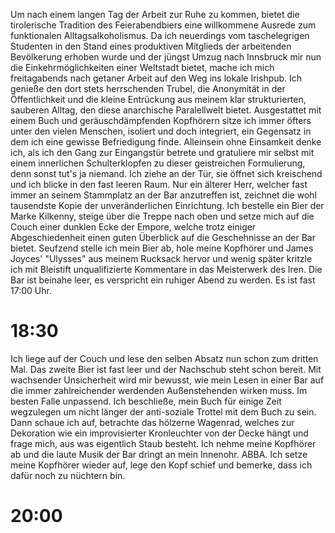 Um nach einem langen Tag der Arbeit zur Ruhe zu kommen, bietet die tirolerische Tradition des Feierabendbiers eine willkommene Ausrede zum funktionalen Alltagsalkoholismus. Da ich neuerdings vom taschelegrigen Studenten in den Stand eines produktiven Mitglieds der arbeitenden Bevölkerung erhoben wurde und der jüngst Umzug nach Innsbruck mir nun die  Einkehrmöglichkeiten einer Weltstadt bietet, mache ich mich freitagabends nach getaner Arbeit auf den Weg ins lokale Irishpub. Ich genieße den dort stets herrschenden Trubel, die Anonymität in der Öffentlichkeit und die kleine Entrückung aus meinem klar strukturierten, sauberen Alltag, den diese anarchische Paralellwelt bietet. Ausgestattet mit einem Buch und geräuschdämpfenden Kopfhörern sitze ich immer öfters unter den vielen Menschen, isoliert und doch integriert, ein Gegensatz in dem ich eine gewisse Befriedigung finde. Alleinsein ohne Einsamkeit denke ich, als ich den Gang zur Eingangstür betrete und gratuliere mir selbst mit einem innerlichen Schulterklopfen zu dieser geistreichen Formulierung, denn sonst tut's ja niemand. Ich ziehe an der Tür, sie öffnet sich kreischend und ich blicke in den fast leeren Raum. Nur ein älterer Herr, welcher fast immer an seinem Stammplatz an der Bar anzutreffen ist, zeichnet die wohl tausendste Kopie der unveränderlichen Einrichtung. Ich bestelle ein Bier der Marke Kilkenny, steige über die Treppe nach oben und setze mich auf die Couch einer dunklen Ecke der Empore, welche trotz einiger Abgeschiedenheit einen guten Überblick auf die Geschehnisse an der Bar bietet. Seufzend stelle ich mein Bier ab, hole meine Kopfhörer und James Joyces' "Ulysses" aus meinem Rucksack hervor und wenig später kritzle ich mit Bleistift unqualifizierte Kommentare in das Meisterwerk des Iren. Die Bar ist beinahe leer, es verspricht ein ruhiger Abend zu werden. Es ist fast 17:00 Uhr.

# 18:30
Ich liege auf der Couch und lese den selben Absatz nun schon zum dritten Mal. Das zweite Bier ist fast leer und der Nachschub steht schon bereit. Mit wachsender Unsicherheit wird mir bewusst, wie mein Lesen in einer Bar auf die immer zahlreichender werdenden Außenstehenden wirken muss. Im besten Falle unpassend. Ich beschließe, mein Buch für einige Zeit wegzulegen um nicht länger der anti-soziale Trottel mit dem Buch zu sein. Dann schaue ich auf, betrachte das hölzerne Wagenrad, welches zur Dekoration wie ein improvisierter Kronleuchter von der Decke hängt und frage mich, aus was eigentlich Staub besteht. Ich nehme meine Kopfhörer ab und die laute Musik der Bar dringt an mein Innenohr. ABBA. Ich setze meine Kopfhörer wieder auf, lege den Kopf schief und bemerke, dass ich dafür noch zu nüchtern bin.


# 20:00

